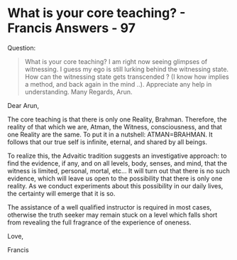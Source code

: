 # What is your core teaching? - Francis Answers - 97

Question:

>What is your core teaching? I am right now seeing glimpses of witnessing. I guess my ego is still lurking behind the witnessing state. How can the witnessing state gets transcended ? (I know how implies a method, and back again in the mind ..). Appreciate any help in understanding. Many Regards, Arun.

Dear Arun,

The core teaching is that there is only one Reality, Brahman. Therefore, the reality of that which we are, Atman, the Witness, consciousness, and that one Reality are the same. To put it in a nutshell: ATMAN=BRAHMAN. It follows that our true self is infinite, eternal, and shared by all beings.

To realize this, the Advaitic tradition suggests an investigative approach: to find the evidence, if any, and on all levels, body, senses, and mind, that the witness is limited, personal, mortal, etc... It will turn out that there is no such evidence, which will leave us open to the possibility that there is only one reality. As we conduct experiments about this possibility in our daily lives, the certainty will emerge that it is so.

The assistance of a well qualified instructor is required in most cases, otherwise the truth seeker may remain stuck on a level which falls short from revealing the full fragrance of the experience of oneness.

Love,

Francis

